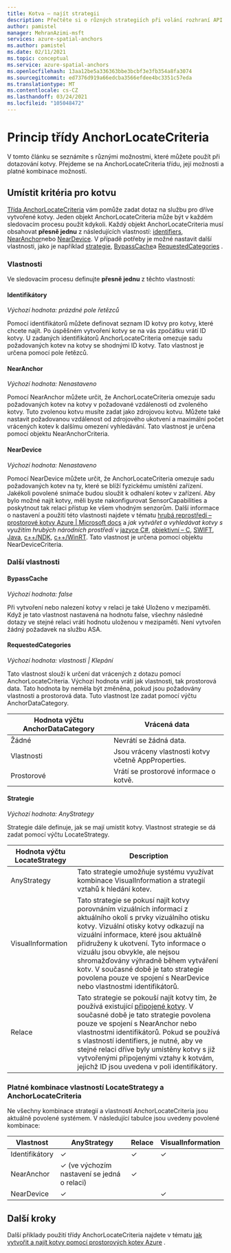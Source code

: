 ```yaml
---
title: Kotva – najít strategii
description: Přečtěte si o různých strategiích při volání rozhraní API pro hledání.
author: pamistel
manager: MehranAzimi-msft
services: azure-spatial-anchors
ms.author: pamistel
ms.date: 02/11/2021
ms.topic: conceptual
ms.service: azure-spatial-anchors
ms.openlocfilehash: 13aa12be5a336363bbe3bcbf3e3fb354a8fa3074
ms.sourcegitcommit: ed7376d919a66edcba3566efdee4bc3351c57eda
ms.translationtype: MT
ms.contentlocale: cs-CZ
ms.lasthandoff: 03/24/2021
ms.locfileid: "105048472"
---
```

# <a name="understanding-the-anchorlocatecriteria-class"></a>Princip třídy AnchorLocateCriteria
V tomto článku se seznámíte s různými možnostmi, které můžete použít při dotazování kotvy. Přejdeme se na AnchorLocateCriteria třídu, její možnosti a platné kombinace možností.

## <a name="anchor-locate-criteria"></a>Umístit kritéria pro kotvu
[Třída AnchorLocateCriteria](/dotnet/api/microsoft.azure.spatialanchors.anchorlocatecriteria) vám pomůže zadat dotaz na službu pro dříve vytvořené kotvy. Jeden objekt AnchorLocateCriteria může být v každém sledovacím procesu použit kdykoli. Každý objekt AnchorLocateCriteria musí obsahovat **přesně jednu** z následujících vlastností: [identifiers](#identifiers), [NearAnchor](#nearanchor)nebo [NearDevice](#neardevice). V případě potřeby je možné nastavit další vlastnosti, jako je například [strategie](#strategy), [BypassCache](#bypasscache)a [RequestedCategories](#requestedcategories) . 

### <a name="properties"></a>Vlastnosti
Ve sledovacím procesu definujte **přesně jednu** z těchto vlastností:
#### <a name="identifiers"></a>Identifikátory
*Výchozí hodnota: prázdné pole řetězců*

Pomocí identifikátorů můžete definovat seznam ID kotvy pro kotvy, které chcete najít. Po úspěšném vytvoření kotvy se na vás zpočátku vrátí ID kotvy. U zadaných identifikátorů AnchorLocateCriteria omezuje sadu požadovaných kotev na kotvy se shodnými ID kotvy. Tato vlastnost je určena pomocí pole řetězců. 

#### <a name="nearanchor"></a>NearAnchor
*Výchozí hodnota: Nenastaveno*

Pomocí NearAnchor můžete určit, že AnchorLocateCriteria omezuje sadu požadovaných kotev na kotvy v požadované vzdálenosti od zvoleného kotvy. Tuto zvolenou kotvu musíte zadat jako zdrojovou kotvu. Můžete také nastavit požadovanou vzdálenost od zdrojového ukotvení a maximální počet vrácených kotev k dalšímu omezení vyhledávání.
Tato vlastnost je určena pomocí objektu NearAnchorCriteria.

#### <a name="neardevice"></a>NearDevice
*Výchozí hodnota: Nenastaveno*

Pomocí NearDevice můžete určit, že AnchorLocateCriteria omezuje sadu požadovaných kotev na ty, které se blíží fyzickému umístění zařízení. Jakékoli povolené snímače budou sloužit k odhalení kotev v zařízení. Aby bylo možné najít kotvy, měli byste nakonfigurovat SensorCapabilities a poskytnout tak relaci přístup ke všem vhodným senzorům. Další informace o nastavení a použití této vlastnosti najdete v tématu [hrubá reprostředí – prostorové kotvy Azure | Microsoft docs](./coarse-reloc.md) a *jak vytvářet a vyhledávat kotvy s využitím hrubých národních prostředí* v [jazyce C#](../how-tos/set-up-coarse-reloc-unity.md), [objektivní – C](../how-tos/set-up-coarse-reloc-unity.md), [SWIFT](../how-tos/set-up-coarse-reloc-swift.md), [Java](../how-tos/set-up-coarse-reloc-java.md), [c++/NDK](../how-tos/set-up-coarse-reloc-cpp-ndk.md), [c++/WinRT](../how-tos/set-up-coarse-reloc-cpp-winrt.md).
Tato vlastnost je určena pomocí objektu NearDeviceCriteria.

### <a name="additional-properties"></a>Další vlastnosti
#### <a name="bypasscache"></a>BypassCache
*Výchozí hodnota: false*

Při vytvoření nebo nalezení kotvy v relaci je také Uloženo v mezipaměti.  Když je tato vlastnost nastavená na hodnotu false, všechny následné dotazy ve stejné relaci vrátí hodnotu uloženou v mezipaměti. Není vytvořen žádný požadavek na službu ASA.

#### <a name="requestedcategories"></a>RequestedCategories
*Výchozí hodnota: vlastnosti | Klepání*

Tato vlastnost slouží k určení dat vrácených z dotazu pomocí AnchorLocateCriteria. Výchozí hodnota vrátí jak vlastnosti, tak prostorová data. Tato hodnota by neměla být změněna, pokud jsou požadovány vlastnosti a prostorová data. Tuto vlastnost lze zadat pomocí výčtu AnchorDataCategory.

Hodnota výčtu AnchorDataCategory | Vrácená data
-----|------------
Žádné | Nevrátí se žádná data.
Vlastnosti| Jsou vráceny vlastnosti kotvy včetně AppProperties.
Prostorové| Vrátí se prostorové informace o kotvě.

#### <a name="strategy"></a>Strategie
*Výchozí hodnota: AnyStrategy*

Strategie dále definuje, jak se mají umístit kotvy. Vlastnost strategie se dá zadat pomocí výčtu LocateStrategy.

Hodnota výčtu LocateStrategy | Description
---------------|------------
AnyStrategy | Tato strategie umožňuje systému využívat kombinace VisualInformation a strategií vztahů k hledání kotev. 
VisualInformation|Tato strategie se pokusí najít kotvy porovnáním vizuálních informací z aktuálního okolí s prvky vizuálního otisku kotvy. Vizuální otisky kotvy odkazují na vizuální informace, které jsou aktuálně přidruženy k ukotvení. Tyto informace o vizuálu jsou obvykle, ale nejsou shromažďovány výhradně během vytváření kotv. V současné době je tato strategie povolena pouze ve spojení s NearDevice nebo vlastnostmi identifikátorů.
Relace|Tato strategie se pokouší najít kotvy tím, že používá existující [připojené kotvy](./anchor-relationships-way-finding.md#connect-anchors). V současné době je tato strategie povolena pouze ve spojení s NearAnchor nebo vlastnostmi identifikátorů. Pokud se používá s vlastností identifiers, je nutné, aby ve stejné relaci dříve byly umístěny kotvy s již vytvořenými připojenými vztahy k kotvám, jejichž ID jsou uvedena v poli identifikátory. 


### <a name="valid-combinations-of-locatestrategy-and-anchorlocatecriteria-properties"></a>Platné kombinace vlastností LocateStrategy a AnchorLocateCriteria 

Ne všechny kombinace strategií a vlastností AnchorLocateCriteria jsou aktuálně povolené systémem. V následující tabulce jsou uvedeny povolené kombinace:



Vlastnost | AnyStrategy | Relace | VisualInformation
-------- | ------------|--------------|-------------------
Identifikátory | &check;    | &check;     | &check;
NearAnchor  | &check;   (ve výchozím nastavení se jedná o relaci) | &check;    | 
NearDevice  | &check;    |   | &check;




## <a name="next-steps"></a>Další kroky

Další příklady použití třídy AnchorLocateCriteria najdete v tématu [jak vytvořit a najít kotvy pomocí prostorových kotev Azure](../create-locate-anchors-overview.md) .